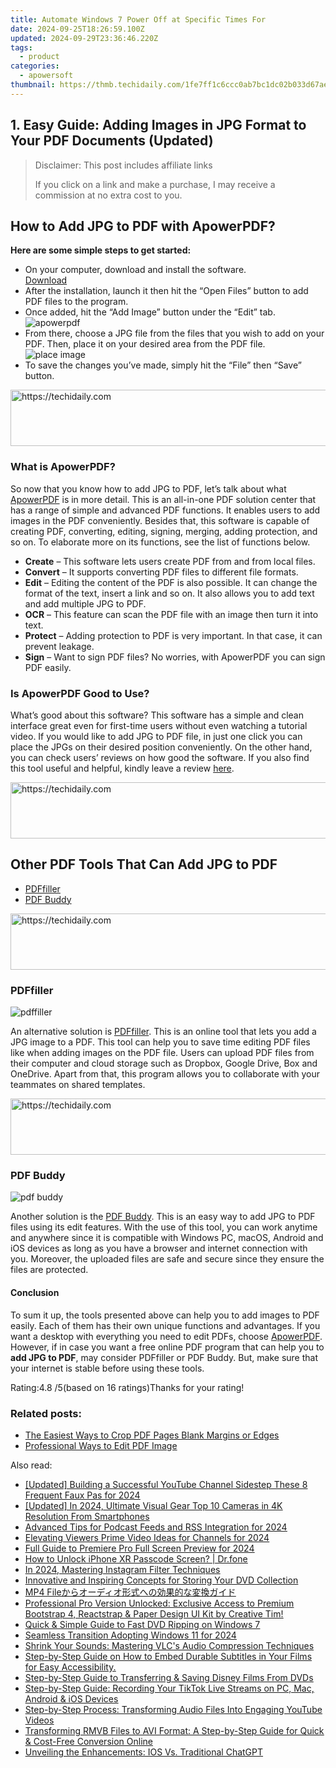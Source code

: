 ```yaml
---
title: Automate Windows 7 Power Off at Specific Times For
date: 2024-09-25T18:26:59.100Z
updated: 2024-09-29T23:36:46.220Z
tags:
  - product
categories:
  - apowersoft
thumbnail: https://thmb.techidaily.com/1fe7ff1c6ccc0ab7bc1dc02b033d67aea4e7d6e05ae451c6e295e56be2a3c200.jpg
---
```


## 1. Easy Guide: Adding Images in JPG Format to Your PDF Documents (Updated)

>  Disclaimer: This post includes affiliate links
>
>  If you click on a link and make a purchase, I may receive a commission at no extra cost to you.
>

## How to Add JPG to PDF with ApowerPDF?

**Here are some simple steps to get started:**

* On your computer, download and install the software.  
[Download](https://tools.techidaily.com/apowersoft/products/)
* After the installation, launch it then hit the “Open Files” button to add PDF files to the program.
* Once added, hit the “Add Image” button under the “Edit” tab.  
![apowerpdf](https://www.apowersoft.com//webusupload.aoscdn.com/apowercom/wp-content/uploads/2020/07/add-image.jpg.webp)
* From there, choose a JPG file from the files that you wish to add on your PDF. Then, place it on your desired area from the PDF file.  
![place image](https://www.apowersoft.com//webusupload.aoscdn.com/apowercom/wp-content/uploads/2020/07/place-jpg.jpg.webp)
* To save the changes you’ve made, simply hit the “File” then “Save” button.

<!-- affiliate ads begin -->
<a href="https://appsumo.8odi.net/c/5597632/2068432/7443" target="_top" id="2068432">
  <img src="//a.impactradius-go.com/display-ad/7443-2068432" border="0" alt="https://techidaily.com" width="728" height="90"/>
</a>
<img height="0" width="0" src="https://appsumo.8odi.net/i/5597632/2068432/7443" style="position:absolute;visibility:hidden;" border="0" />
<!-- affiliate ads end -->

### What is ApowerPDF?

So now that you know how to add JPG to PDF, let’s talk about what [ApowerPDF](https://tools.techidaily.com/apowersoft/apower-pdf/) is in more detail. This is an all-in-one PDF solution center that has a range of simple and advanced PDF functions. It enables users to add images in the PDF conveniently. Besides that, this software is capable of creating PDF, converting, editing, signing, merging, adding protection, and so on. To elaborate more on its functions, see the list of functions below.

* **Create** – This software lets users create PDF from and from local files.
* **Convert** – It supports converting PDF files to different file formats.
* **Edit**  – Editing the content of the PDF is also possible. It can change the format of the text, insert a link and so on. It also allows you to add text and add multiple JPG to PDF.
* **OCR** – This feature can scan the PDF file with an image then turn it into text.
* **Protect** – Adding protection to PDF is very important. In that case, it can prevent leakage.
* **Sign** – Want to sign PDF files? No worries, with ApowerPDF you can sign PDF easily.

### Is ApowerPDF Good to Use?

What’s good about this software? This software has a simple and clean interface great even for first-time users without even watching a tutorial video. If you would like to add JPG to PDF file, in just one click you can place the JPGs on their desired position conveniently. On the other hand, you can check users’ reviews on how good the software. If you also find this tool useful and helpful, kindly leave a review [here](https://www.g2crowd.com/products/apowerpdf/reviews).

<!-- affiliate ads begin -->
<a href="https://appsumo.8odi.net/c/5597632/2044586/7443" target="_top" id="2044586">
  <img src="//a.impactradius-go.com/display-ad/7443-2044586" border="0" alt="https://techidaily.com" width="728" height="90"/>
</a>
<img height="0" width="0" src="https://appsumo.8odi.net/i/5597632/2044586/7443" style="position:absolute;visibility:hidden;" border="0" />
<!-- affiliate ads end -->

## Other PDF Tools That Can Add JPG to PDF

* [PDFfiller](https://tools.techidaily.com/apowersoft/products/)
* [PDF Buddy](https://tools.techidaily.com/apowersoft/products/)

<!-- affiliate ads begin -->
<a href="https://unicoeye.pxf.io/c/5597632/2134236/18498" target="_top" id="2134236">
  <img src="//a.impactradius-go.com/display-ad/18498-2134236" border="0" alt="https://techidaily.com" width="728" height="90"/>
</a>
<img height="0" width="0" src="https://unicoeye.pxf.io/i/5597632/2134236/18498" style="position:absolute;visibility:hidden;" border="0" />
<!-- affiliate ads end -->

### PDFfiller

![pdffiller](https://www.apowersoft.com//webusupload.aoscdn.com/apowercom/wp-content/uploads/2020/07/add-image-pdffiller.jpg.webp)

An alternative solution is [PDFfiller](https://www.pdffiller.com/en/categories/add-image.htm). This is an online tool that lets you add a JPG image to a PDF. This tool can help you to save time editing PDF files like when adding images on the PDF file. Users can upload PDF files from their computer and cloud storage such as Dropbox, Google Drive, Box and OneDrive. Apart from that, this program allows you to collaborate with your teammates on shared templates.

<!-- affiliate ads begin -->
<a href="https://aligracehair.sjv.io/c/5597632/2027181/19272" target="_top" id="2027181">
  <img src="//a.impactradius-go.com/display-ad/19272-2027181" border="0" alt="https://techidaily.com" width="728" height="90"/>
</a>
<img height="0" width="0" src="https://aligracehair.sjv.io/i/5597632/2027181/19272" style="position:absolute;visibility:hidden;" border="0" />
<!-- affiliate ads end -->

### PDF Buddy

![pdf buddy](https://www.apowersoft.com//webusupload.aoscdn.com/apowercom/wp-content/uploads/2020/07/add-jpg-using-pdfbuddy.jpg.webp)

Another solution is the [PDF Buddy](https://www.pdfbuddy.com/how-to/add-image-to-pdf). This is an easy way to add JPG to PDF files using its edit features. With the use of this tool, you can work anytime and anywhere since it is compatible with Windows PC, macOS, Android and iOS devices as long as you have a browser and internet connection with you. Moreover, the uploaded files are safe and secure since they ensure the files are protected.

#### Conclusion

To sum it up, the tools presented above can help you to add images to PDF easily. Each of them has their own unique functions and advantages. If you want a desktop with everything you need to edit PDFs, choose [ApowerPDF](https://tools.techidaily.com/apowersoft/apower-pdf/). However, if in case you want a free online PDF program that can help you to **add JPG to PDF**, may consider PDFfiller or PDF Buddy. But, make sure that your internet is stable before using these tools.

Rating:4.8 /5(based on 16 ratings)Thanks for your rating!

### Related posts:

* [The Easiest Ways to Crop PDF Pages Blank Margins or Edges](https://tools.techidaily.com/apowersoft/apower-pdf/)
* [Professional Ways to Edit PDF Image](https://tools.techidaily.com/apowersoft/apower-pdf/)

<ins class="adsbygoogle"
     style="display:block"
     data-ad-format="autorelaxed"
     data-ad-client="ca-pub-7571918770474297"
     data-ad-slot="1223367746"></ins>

<ins class="adsbygoogle"
     style="display:block"
     data-ad-client="ca-pub-7571918770474297"
     data-ad-slot="8358498916"
     data-ad-format="auto"
     data-full-width-responsive="true"></ins>

<span class="atpl-alsoreadstyle">Also read:</span>
<div><ul>
<li><a href="https://facebook-record-videos.techidaily.com/updated-building-a-successful-youtube-channel-sidestep-these-8-frequent-faux-pas-for-2024/"><u>[Updated] Building a Successful YouTube Channel Sidestep These 8 Frequent Faux Pas for 2024</u></a></li>
<li><a href="https://fox-access.techidaily.com/updated-in-2024-ultimate-visual-gear-top-10-cameras-in-4k-resolution-from-smartphones/"><u>[Updated] In 2024, Ultimate Visual Gear Top 10 Cameras in 4K Resolution From Smartphones</u></a></li>
<li><a href="https://article-files.techidaily.com/advanced-tips-for-podcast-feeds-and-rss-integration-for-2024/"><u>Advanced Tips for Podcast Feeds and RSS Integration for 2024</u></a></li>
<li><a href="https://youtube-lab.techidaily.com/ting-viewers-prime-video-ideas-for-channels-for-2024/"><u>Elevating Viewers Prime Video Ideas for Channels for 2024</u></a></li>
<li><a href="https://fox-access.techidaily.com/full-guide-to-premiere-pro-full-screen-preview-for-2024/"><u>Full Guide to Premiere Pro Full Screen Preview for 2024</u></a></li>
<li><a href="https://iphone-unlock.techidaily.com/how-to-unlock-iphone-xr-passcode-screen-drfone-by-drfone-ios/"><u>How to Unlock iPhone XR Passcode Screen? | Dr.fone</u></a></li>
<li><a href="https://instagram-video-recordings.techidaily.com/in-2024-mastering-instagram-filter-techniques/"><u>In 2024, Mastering Instagram Filter Techniques</u></a></li>
<li><a href="https://win-rankings.techidaily.com/innovative-and-inspiring-concepts-for-storing-your-dvd-collection/"><u>Innovative and Inspiring Concepts for Storing Your DVD Collection</u></a></li>
<li><a href="https://win-rankings.techidaily.com/mp4-file/"><u>MP4 Fileからオーディオ形式への効果的な変換ガイド</u></a></li>
<li><a href="https://fox-zaraz.techidaily.com/professional-pro-version-unlocked-exclusive-access-to-premium-bootstrap-4-reactstrap-and-paper-design-ui-kit-by-creative-tim/"><u>Professional Pro Version Unlocked: Exclusive Access to Premium Bootstrap 4, Reactstrap & Paper Design UI Kit by Creative Tim!</u></a></li>
<li><a href="https://win-rankings.techidaily.com/quick-and-simple-guide-to-fast-dvd-ripping-on-windows-7/"><u>Quick & Simple Guide to Fast DVD Ripping on Windows 7</u></a></li>
<li><a href="https://extra-guidance.techidaily.com/seamless-transition-adopting-windows-11-for-2024/"><u>Seamless Transition Adopting Windows 11 for 2024</u></a></li>
<li><a href="https://win-rankings.techidaily.com/shrink-your-sounds-mastering-vlcs-audio-compression-techniques/"><u>Shrink Your Sounds: Mastering VLC's Audio Compression Techniques</u></a></li>
<li><a href="https://win-rankings.techidaily.com/step-by-step-guide-on-how-to-embed-durable-subtitles-in-your-films-for-easy-accessibility/"><u>Step-by-Step Guide on How to Embed Durable Subtitles in Your Films for Easy Accessibility.</u></a></li>
<li><a href="https://win-rankings.techidaily.com/step-by-step-guide-to-transferring-and-saving-disney-films-from-dvds/"><u>Step-by-Step Guide to Transferring & Saving Disney Films From DVDs</u></a></li>
<li><a href="https://win-rankings.techidaily.com/step-by-step-guide-recording-your-tiktok-live-streams-on-pc-mac-android-and-ios-devices/"><u>Step-by-Step Guide: Recording Your TikTok Live Streams on PC, Mac, Android & iOS Devices</u></a></li>
<li><a href="https://win-rankings.techidaily.com/step-by-step-process-transforming-audio-files-into-engaging-youtube-videos/"><u>Step-by-Step Process: Transforming Audio Files Into Engaging YouTube Videos</u></a></li>
<li><a href="https://win-rankings.techidaily.com/transforming-rmvb-files-to-avi-format-a-step-by-step-guide-for-quick-and-cost-free-conversion-online/"><u>Transforming RMVB Files to AVI Format: A Step-by-Step Guide for Quick & Cost-Free Conversion Online</u></a></li>
<li><a href="https://tech-haven.techidaily.com/unveiling-the-enhancements-ios-vs-traditional-chatgpt/"><u>Unveiling the Enhancements: IOS Vs. Traditional ChatGPT</u></a></li>
</ul></div>

